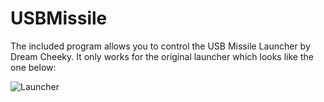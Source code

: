 USBMissile
==========
The included program allows you to control the USB Missile Launcher by Dream Cheeky. 
It only works for the original launcher which looks like the one below: 

![Launcher](http://i.imgur.com/XAn4kRV.jpg)
